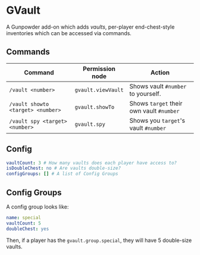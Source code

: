 # GVault

A Gunpowder add-on which adds *vaults*, per-player end-chest-style inventories which can be accessed via commands.

## Commands

| Command                           | Permission node    | Action                                   |
|-----------------------------------|--------------------|------------------------------------------|
| `/vault <number>`                 | `gvault.viewVault` | Shows vault `#number` to yourself.       |
| `/vault showto <target> <number>` | `gvault.showTo`    | Shows `target` their own vault `#number` |
| `/vault spy <target> <number>`    | `gvault.spy`       | Shows you `target`'s vault `#number`     |

## Config

```yaml
vaultCount: 3 # How many vaults does each player have access to?
isDoubleChest: no # Are vaults double-size?
configGroups: [] # A list of Config Groups
```

## Config Groups

A config group looks like:
```yaml
name: special
vaultCount: 5
doubleChest: yes
```

Then, if a player has the `gvault.group.special`, they will have 5 double-size vaults.